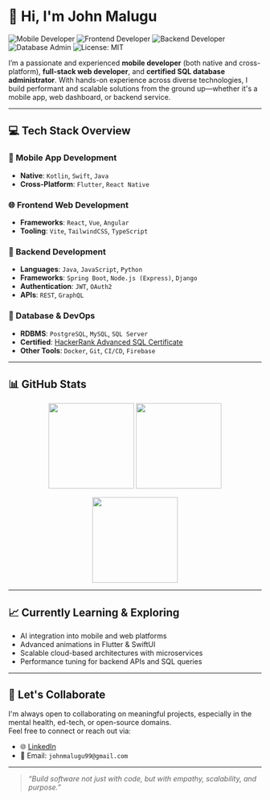 # 👋 Hi, I'm John Malugu

![Mobile Developer](https://img.shields.io/badge/Mobile_Developer-Native_&_Cross_Platform-00C897)
![Frontend Developer](https://img.shields.io/badge/Frontend-React/Vue/Angular/Vite-61DAFB)
![Backend Developer](https://img.shields.io/badge/Backend-SpringBoot/Node/Django-orange)
![Database Admin](https://img.shields.io/badge/SQL-HackerRank_Advanced_Certified-4B8BBE)
![License: MIT](https://img.shields.io/badge/License-MIT-green.svg)

I’m a passionate and experienced **mobile developer** (both native and cross-platform), **full-stack web developer**, and **certified SQL database administrator**. With hands-on experience across diverse technologies, I build performant and scalable solutions from the ground up—whether it's a mobile app, web dashboard, or backend service.

---

## 💻 Tech Stack Overview

### 📱 Mobile App Development
- **Native**: `Kotlin`, `Swift`, `Java`
- **Cross-Platform**: `Flutter`, `React Native`

### 🌐 Frontend Web Development
- **Frameworks**: `React`, `Vue`, `Angular`
- **Tooling**: `Vite`, `TailwindCSS`, `TypeScript`

### 🔧 Backend Development
- **Languages**: `Java`, `JavaScript`, `Python`
- **Frameworks**: `Spring Boot`, `Node.js (Express)`, `Django`
- **Authentication**: `JWT`, `OAuth2`
- **APIs**: `REST`, `GraphQL`

### 🧠 Database & DevOps
- **RDBMS**: `PostgreSQL`, `MySQL`, `SQL Server`
- **Certified**: [HackerRank Advanced SQL Certificate](https://www.hackerrank.com/certificates/iframe/8a6ce50def1a)
- **Other Tools**: `Docker`, `Git`, `CI/CD`, `Firebase`

---

## 📊 GitHub Stats

<p align="center">
  <img src="https://github-readme-stats.vercel.app/api?username=johnmalugu&show_icons=true&theme=radical" height="170"/>
  <img src="https://github-readme-stats.vercel.app/api/top-langs/?username=johnmalugu&layout=compact&theme=radical" height="170"/>
</p>

<p align="center">
  <img src="https://github-readme-streak-stats.herokuapp.com/?user=johnmalugu&theme=radical" height="170"/>
</p>

---

## 📈 Currently Learning & Exploring
- AI integration into mobile and web platforms
- Advanced animations in Flutter & SwiftUI
- Scalable cloud-based architectures with microservices
- Performance tuning for backend APIs and SQL queries

---

## 🤝 Let's Collaborate

I'm always open to collaborating on meaningful projects, especially in the mental health, ed-tech, or open-source domains.  
Feel free to connect or reach out via:

- 🌐 [LinkedIn](linkedin.com/in/john-malugu-895693246)
- 📧 Email: `johnmalugu99@gmail.com`

---

> _“Build software not just with code, but with empathy, scalability, and purpose.”_

